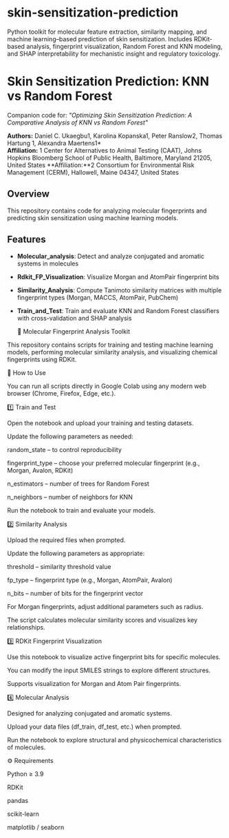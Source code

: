 # skin-sensitization-prediction
Python toolkit for molecular feature extraction, similarity mapping, and machine learning–based prediction of skin sensitization. Includes RDKit-based analysis, fingerprint visualization, Random Forest and KNN modeling, and SHAP interpretability for mechanistic insight and regulatory toxicology.
# Skin Sensitization Prediction: KNN vs Random Forest

Companion code for: *"Optimizing Skin Sensitization Prediction: A Comparative Analysis of KNN vs Random Forest"*

**Authors:** Daniel C. Ukaegbu1, Karolina Kopanska1, Peter Ranslow2, Thomas Hartung 1, Alexandra Maertens1*   
**Affiliation:** 1 Center for Alternatives to Animal Testing (CAAT), Johns Hopkins Bloomberg School of Public Health, Baltimore, Maryland 21205, United States
**Affiliation:**2 Consortium for Environmental Risk Management (CERM), Hallowell, Maine 04347, United States

## Overview

This repository contains code for analyzing molecular fingerprints and predicting skin sensitization using machine learning models.

## Features

- **Molecular_analysis**: Detect and analyze conjugated and aromatic systems in molecules
- **Rdkit_FP_Visualization**: Visualize Morgan and AtomPair fingerprint bits
- **Similarity_Analysis**: Compute Tanimoto similarity matrices with multiple fingerprint types (Morgan, MACCS, AtomPair, PubChem)
- **Train_and_Test**: Train and evaluate KNN and Random Forest classifiers with cross-validation and SHAP analysis

  🧪 Molecular Fingerprint Analysis Toolkit

This repository contains scripts for training and testing machine learning models, performing molecular similarity analysis, and visualizing chemical fingerprints using RDKit.

🚀 How to Use

You can run all scripts directly in Google Colab using any modern web browser (Chrome, Firefox, Edge, etc.).

1️⃣ Train and Test

Open the notebook and upload your training and testing datasets.

Update the following parameters as needed:

random_state – to control reproducibility

fingerprint_type – choose your preferred molecular fingerprint (e.g., Morgan, Avalon, RDKit)

n_estimators – number of trees for Random Forest

n_neighbors – number of neighbors for KNN

Run the notebook to train and evaluate your models.

2️⃣ Similarity Analysis

Upload the required files when prompted.

Update the following parameters as appropriate:

threshold – similarity threshold value

fp_type – fingerprint type (e.g., Morgan, AtomPair, Avalon)

n_bits – number of bits for the fingerprint vector

For Morgan fingerprints, adjust additional parameters such as radius.

The script calculates molecular similarity scores and visualizes key relationships.

3️⃣ RDKit Fingerprint Visualization

Use this notebook to visualize active fingerprint bits for specific molecules.

You can modify the input SMILES strings to explore different structures.

Supports visualization for Morgan and Atom Pair fingerprints.

4️⃣ Molecular Analysis

Designed for analyzing conjugated and aromatic systems.

Upload your data files (df_train, df_test, etc.) when prompted.

Run the notebook to explore structural and physicochemical characteristics of molecules.

⚙️ Requirements

Python ≥ 3.9

RDKit

pandas

scikit-learn

matplotlib / seaborn
